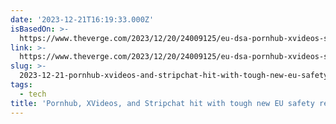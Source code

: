 ```yaml
---
date: '2023-12-21T16:19:33.000Z'
isBasedOn: >-
  https://www.theverge.com/2023/12/20/24009125/eu-dsa-pornhub-xvideos-stripchat-digital-services-act-age-verification
link: >-
  https://www.theverge.com/2023/12/20/24009125/eu-dsa-pornhub-xvideos-stripchat-digital-services-act-age-verification
slug: >-
  2023-12-21-pornhub-xvideos-and-stripchat-hit-with-tough-new-eu-safety-regulations
tags:
  - tech
title: 'Pornhub, XVideos, and Stripchat hit with tough new EU safety regulations - '
---
```



